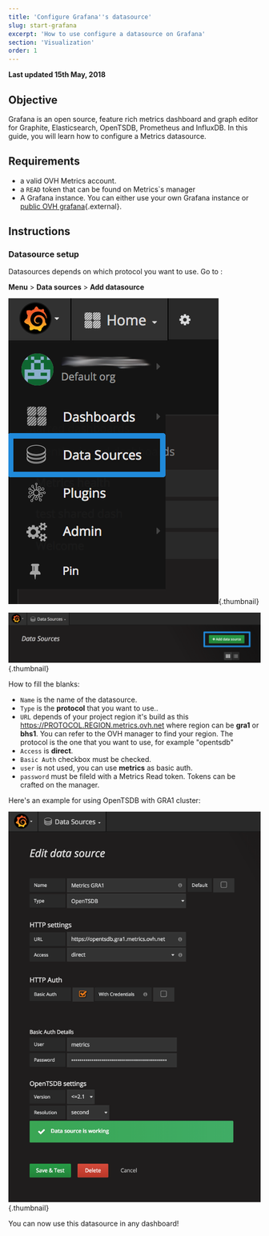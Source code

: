 ```yaml
---
title: 'Configure Grafana''s datasource'
slug: start-grafana
excerpt: 'How to use configure a datasource on Grafana'
section: 'Visualization'
order: 1
---
```

**Last updated 15th May, 2018**

## Objective


Grafana is an open source, feature rich metrics dashboard and graph editor for Graphite, Elasticsearch, OpenTSDB, Prometheus and InfluxDB. In this guide, you will learn how to configure a Metrics datasource.

## Requirements

- a valid OVH Metrics account.
- a `READ` token that can be found on Metrics`s manager
- A Grafana instance. You can either use your own Grafana instance or [public OVH grafana](https://grafana.metrics.ovh.net){.external}.

## Instructions

### Datasource setup

Datasources depends on which protocol you want to use. Go to :

__Menu__ > __Data sources__ > __Add datasource__

![menu](images/grafana-menu-datasource.png){.thumbnail}

![menu](images/grafana-datasources.png){.thumbnail}

How to fill the blanks:

* `Name` is the name of the datasource.
* `Type` is the __protocol__ that you want to use..
* `URL` depends of your project region it's build as this https://PROTOCOL.REGION.metrics.ovh.net where region can be __gra1__ or __bhs1__. You can refer to the OVH manager to find your region. The protocol is the one that you want to use, for example "opentsdb"
* `Access` is __direct__.
* `Basic Auth` checkbox must be checked.
* `user` is not used, you can use __metrics__ as basic auth.
* `password` must be fileld with a Metrics Read token. Tokens can be crafted on the manager.

Here's an example for using OpenTSDB with GRA1 cluster:

![menu](images/grafana-datasource-opentsdb.png){.thumbnail}

You can now use this datasource in any dashboard!